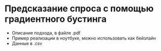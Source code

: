 # Предсказание спроса с помощью градиентного бустинга
- Описание подхода, в файле .pdf
- Пример реализации в ноутбуке, можно использовать как бейзлайн
- Данные в .csv
